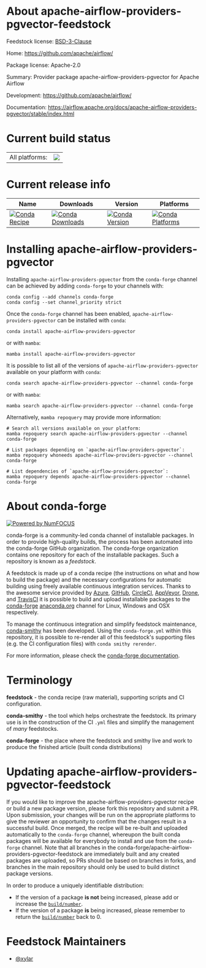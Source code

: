 About apache-airflow-providers-pgvector-feedstock
=================================================

Feedstock license: [BSD-3-Clause](https://github.com/conda-forge/apache-airflow-providers-pgvector-feedstock/blob/main/LICENSE.txt)

Home: https://github.com/apache/airflow/

Package license: Apache-2.0

Summary: Provider package apache-airflow-providers-pgvector for Apache Airflow

Development: https://github.com/apache/airflow/

Documentation: https://airflow.apache.org/docs/apache-airflow-providers-pgvector/stable/index.html

Current build status
====================


<table><tr><td>All platforms:</td>
    <td>
      <a href="https://dev.azure.com/conda-forge/feedstock-builds/_build/latest?definitionId=25758&branchName=main">
        <img src="https://dev.azure.com/conda-forge/feedstock-builds/_apis/build/status/apache-airflow-providers-pgvector-feedstock?branchName=main">
      </a>
    </td>
  </tr>
</table>

Current release info
====================

| Name | Downloads | Version | Platforms |
| --- | --- | --- | --- |
| [![Conda Recipe](https://img.shields.io/badge/recipe-apache--airflow--providers--pgvector-green.svg)](https://anaconda.org/conda-forge/apache-airflow-providers-pgvector) | [![Conda Downloads](https://img.shields.io/conda/dn/conda-forge/apache-airflow-providers-pgvector.svg)](https://anaconda.org/conda-forge/apache-airflow-providers-pgvector) | [![Conda Version](https://img.shields.io/conda/vn/conda-forge/apache-airflow-providers-pgvector.svg)](https://anaconda.org/conda-forge/apache-airflow-providers-pgvector) | [![Conda Platforms](https://img.shields.io/conda/pn/conda-forge/apache-airflow-providers-pgvector.svg)](https://anaconda.org/conda-forge/apache-airflow-providers-pgvector) |

Installing apache-airflow-providers-pgvector
============================================

Installing `apache-airflow-providers-pgvector` from the `conda-forge` channel can be achieved by adding `conda-forge` to your channels with:

```
conda config --add channels conda-forge
conda config --set channel_priority strict
```

Once the `conda-forge` channel has been enabled, `apache-airflow-providers-pgvector` can be installed with `conda`:

```
conda install apache-airflow-providers-pgvector
```

or with `mamba`:

```
mamba install apache-airflow-providers-pgvector
```

It is possible to list all of the versions of `apache-airflow-providers-pgvector` available on your platform with `conda`:

```
conda search apache-airflow-providers-pgvector --channel conda-forge
```

or with `mamba`:

```
mamba search apache-airflow-providers-pgvector --channel conda-forge
```

Alternatively, `mamba repoquery` may provide more information:

```
# Search all versions available on your platform:
mamba repoquery search apache-airflow-providers-pgvector --channel conda-forge

# List packages depending on `apache-airflow-providers-pgvector`:
mamba repoquery whoneeds apache-airflow-providers-pgvector --channel conda-forge

# List dependencies of `apache-airflow-providers-pgvector`:
mamba repoquery depends apache-airflow-providers-pgvector --channel conda-forge
```


About conda-forge
=================

[![Powered by
NumFOCUS](https://img.shields.io/badge/powered%20by-NumFOCUS-orange.svg?style=flat&colorA=E1523D&colorB=007D8A)](https://numfocus.org)

conda-forge is a community-led conda channel of installable packages.
In order to provide high-quality builds, the process has been automated into the
conda-forge GitHub organization. The conda-forge organization contains one repository
for each of the installable packages. Such a repository is known as a *feedstock*.

A feedstock is made up of a conda recipe (the instructions on what and how to build
the package) and the necessary configurations for automatic building using freely
available continuous integration services. Thanks to the awesome service provided by
[Azure](https://azure.microsoft.com/en-us/services/devops/), [GitHub](https://github.com/),
[CircleCI](https://circleci.com/), [AppVeyor](https://www.appveyor.com/),
[Drone](https://cloud.drone.io/welcome), and [TravisCI](https://travis-ci.com/)
it is possible to build and upload installable packages to the
[conda-forge](https://anaconda.org/conda-forge) [anaconda.org](https://anaconda.org/)
channel for Linux, Windows and OSX respectively.

To manage the continuous integration and simplify feedstock maintenance,
[conda-smithy](https://github.com/conda-forge/conda-smithy) has been developed.
Using the ``conda-forge.yml`` within this repository, it is possible to re-render all of
this feedstock's supporting files (e.g. the CI configuration files) with ``conda smithy rerender``.

For more information, please check the [conda-forge documentation](https://conda-forge.org/docs/).

Terminology
===========

**feedstock** - the conda recipe (raw material), supporting scripts and CI configuration.

**conda-smithy** - the tool which helps orchestrate the feedstock.
                   Its primary use is in the construction of the CI ``.yml`` files
                   and simplify the management of *many* feedstocks.

**conda-forge** - the place where the feedstock and smithy live and work to
                  produce the finished article (built conda distributions)


Updating apache-airflow-providers-pgvector-feedstock
====================================================

If you would like to improve the apache-airflow-providers-pgvector recipe or build a new
package version, please fork this repository and submit a PR. Upon submission,
your changes will be run on the appropriate platforms to give the reviewer an
opportunity to confirm that the changes result in a successful build. Once
merged, the recipe will be re-built and uploaded automatically to the
`conda-forge` channel, whereupon the built conda packages will be available for
everybody to install and use from the `conda-forge` channel.
Note that all branches in the conda-forge/apache-airflow-providers-pgvector-feedstock are
immediately built and any created packages are uploaded, so PRs should be based
on branches in forks, and branches in the main repository should only be used to
build distinct package versions.

In order to produce a uniquely identifiable distribution:
 * If the version of a package **is not** being increased, please add or increase
   the [``build/number``](https://docs.conda.io/projects/conda-build/en/latest/resources/define-metadata.html#build-number-and-string).
 * If the version of a package **is** being increased, please remember to return
   the [``build/number``](https://docs.conda.io/projects/conda-build/en/latest/resources/define-metadata.html#build-number-and-string)
   back to 0.

Feedstock Maintainers
=====================

* [@xylar](https://github.com/xylar/)

